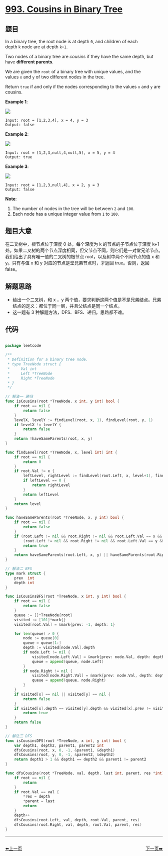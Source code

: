 # [993. Cousins in Binary Tree](https://leetcode.com/problems/cousins-in-binary-tree/)

## 题目

In a binary tree, the root node is at depth `0`, and children of each depth `k` node are at depth `k+1`.

Two nodes of a binary tree are *cousins* if they have the same depth, but have **different parents**.

We are given the `root` of a binary tree with unique values, and the values `x` and `y` of two different nodes in the tree.

Return `true` if and only if the nodes corresponding to the values `x` and `y` are cousins.

**Example 1**:

![](https://assets.leetcode.com/uploads/2019/02/12/q1248-01.png)

    Input: root = [1,2,3,4], x = 4, y = 3
    Output: false

**Example 2**:

![](https://assets.leetcode.com/uploads/2019/02/12/q1248-02.png)

    Input: root = [1,2,3,null,4,null,5], x = 5, y = 4
    Output: true

**Example 3**:

![](https://assets.leetcode.com/uploads/2019/02/13/q1248-03.png)

    Input: root = [1,2,3,null,4], x = 2, y = 3
    Output: false

**Note**:

1. The number of nodes in the tree will be between `2` and `100`.
2. Each node has a unique integer value from `1` to `100`.


## 题目大意

在二叉树中，根节点位于深度 0 处，每个深度为 k 的节点的子节点位于深度 k+1 处。如果二叉树的两个节点深度相同，但父节点不同，则它们是一对堂兄弟节点。我们给出了具有唯一值的二叉树的根节点 root，以及树中两个不同节点的值 x 和 y。只有与值 x 和 y 对应的节点是堂兄弟节点时，才返回 true。否则，返回 false。



## 解题思路


- 给出一个二叉树，和 x ，y 两个值，要求判断这两个值是不是兄弟结点。兄弟结点的定义：都位于同一层，并且父结点是同一个结点。
- 这一题有 3 种解题方法，DFS、BFS、递归。思路都不难。


## 代码

```go

package leetcode

/**
 * Definition for a binary tree node.
 * type TreeNode struct {
 *     Val int
 *     Left *TreeNode
 *     Right *TreeNode
 * }
 */

// 解法一 递归
func isCousins(root *TreeNode, x int, y int) bool {
	if root == nil {
		return false
	}
	levelX, levelY := findLevel(root, x, 1), findLevel(root, y, 1)
	if levelX != levelY {
		return false
	}
	return !haveSameParents(root, x, y)
}

func findLevel(root *TreeNode, x, level int) int {
	if root == nil {
		return 0
	}
	if root.Val != x {
		leftLevel, rightLevel := findLevel(root.Left, x, level+1), findLevel(root.Right, x, level+1)
		if leftLevel == 0 {
			return rightLevel
		}
		return leftLevel
	}
	return level
}

func haveSameParents(root *TreeNode, x, y int) bool {
	if root == nil {
		return false
	}
	if (root.Left != nil && root.Right != nil && root.Left.Val == x && root.Right.Val == y) ||
		(root.Left != nil && root.Right != nil && root.Left.Val == y && root.Right.Val == x) {
		return true
	}
	return haveSameParents(root.Left, x, y) || haveSameParents(root.Right, x, y)
}

// 解法二 BFS
type mark struct {
	prev  int
	depth int
}

func isCousinsBFS(root *TreeNode, x int, y int) bool {
	if root == nil {
		return false
	}
	queue := []*TreeNode{root}
	visited := [101]*mark{}
	visited[root.Val] = &mark{prev: -1, depth: 1}

	for len(queue) > 0 {
		node := queue[0]
		queue = queue[1:]
		depth := visited[node.Val].depth
		if node.Left != nil {
			visited[node.Left.Val] = &mark{prev: node.Val, depth: depth + 1}
			queue = append(queue, node.Left)
		}
		if node.Right != nil {
			visited[node.Right.Val] = &mark{prev: node.Val, depth: depth + 1}
			queue = append(queue, node.Right)
		}
	}
	if visited[x] == nil || visited[y] == nil {
		return false
	}
	if visited[x].depth == visited[y].depth && visited[x].prev != visited[y].prev {
		return true
	}
	return false
}

// 解法三 DFS
func isCousinsDFS(root *TreeNode, x int, y int) bool {
	var depth1, depth2, parent1, parent2 int
	dfsCousins(root, x, 0, -1, &parent1, &depth1)
	dfsCousins(root, y, 0, -1, &parent2, &depth2)
	return depth1 > 1 && depth1 == depth2 && parent1 != parent2
}

func dfsCousins(root *TreeNode, val, depth, last int, parent, res *int) {
	if root == nil {
		return
	}
	if root.Val == val {
		*res = depth
		*parent = last
		return
	}
	depth++
	dfsCousins(root.Left, val, depth, root.Val, parent, res)
	dfsCousins(root.Right, val, depth, root.Val, parent, res)
}

```


----------------------------------------------
<div style="display: flex;justify-content: space-between;align-items: center;">
<p><a href="https://books.halfrost.com/leetcode/ChapterFour/0992.Subarrays-with-K-Different-Integers/">⬅️上一页</a></p>
<p><a href="https://books.halfrost.com/leetcode/ChapterFour/0995.Minimum-Number-of-K-Consecutive-Bit-Flips/">下一页➡️</a></p>
</div>
